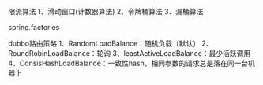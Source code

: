 限流算法
1、滑动窗口(计数器算法)
2、令牌桶算法
3、漏桶算法

spring.factories

dubbo路由策略
1、RandomLoadBalance：随机负载（默认）
2、RoundRobinLoadBalance：轮询
3、leastActiveLoadBalance：最少活跃调用
4、ConsisHashLoadBalance：一致性hash，相同参数的请求总是落在同一台机器上